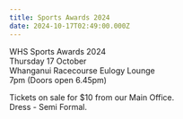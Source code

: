 ```yaml
---
title: Sports Awards 2024
date: 2024-10-17T02:49:00.000Z
---
```

WHS Sports Awards 2024  
Thursday 17 October  
Whanganui Racecourse Eulogy Lounge  
7pm  (Doors open 6.45pm)

Tickets on sale for $10 from our Main Office.  
Dress - Semi Formal.
